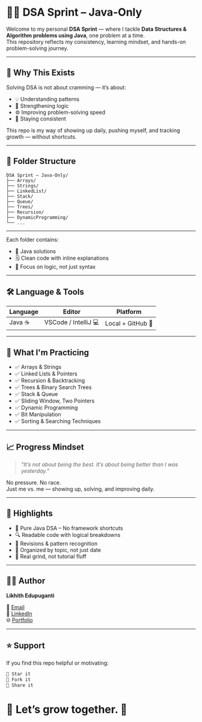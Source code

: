 # 🗿🔥 DSA Sprint – Java-Only

Welcome to my personal **DSA Sprint** — where I tackle **Data Structures & Algorithm problems using Java**, one problem at a time.  
This repository reflects my consistency, learning mindset, and hands-on problem-solving journey.

---

## 🚀 Why This Exists
 
Solving DSA is not about cramming — it’s about:
- 💡 Understanding patterns  
- 🧠 Strengthening logic  
- ⚙️ Improving problem-solving speed  
- 🎯 Staying consistent

This repo is my way of showing up daily, pushing myself, and tracking growth — without shortcuts.

---

## 📁 Folder Structure

```
DSA Sprint – Java-Only/
├── Arrays/
├── Strings/
├── LinkedList/
├── Stack/
├── Queue/
├── Trees/
├── Recursion/
├── DynamicProgramming/
└── ...
```

---

Each folder contains:
- 🧩 Java solutions
- 🗒️ Clean code with inline explanations
- 📌 Focus on logic, not just syntax

---

## 🛠️ Language & Tools

| Language | Editor | Platform |
|----------|--------|----------|
| Java ☕ | VSCode / IntelliJ 💻 | Local + GitHub 🔗 |

---

## 🧠 What I'm Practicing

- ✅ Arrays & Strings  
- ✅ Linked Lists & Pointers  
- ✅ Recursion & Backtracking  
- ✅ Trees & Binary Search Trees  
- ✅ Stack & Queue  
- ✅ Sliding Window, Two Pointers  
- ✅ Dynamic Programming  
- ✅ Bit Manipulation  
- ✅ Sorting & Searching Techniques

---

## 📈 Progress Mindset

> *"It’s not about being the best. It’s about being better than I was yesterday."*

No pressure. No race.  
Just me vs. me — showing up, solving, and improving daily.

---

## 🌟 Highlights

- 🧠 Pure Java DSA – No framework shortcuts  
- 🔍 Readable code with logical breakdowns  
- 🔁 Revisions & pattern recognition  
- 📂 Organized by topic, not just date  
- 🧪 Real grind, not tutorial fluff

---

## 👨‍💻 Author

**Likhith Edupuganti**

📧 [Email](mailto:likhithedupuganti@srmap.edu.in)  
🔗 [LinkedIn](https://www.linkedin.com/in/likhithedupuganti)  
🌐 [Portfolio](https://portfoliobylikhith.netlify.app/)

---

## ⭐️ Support

If you find this repo helpful or motivating:

```bash
🌟 Star it
🍴 Fork it
📢 Share it
```

# 🧩 Let’s grow together. 💪
